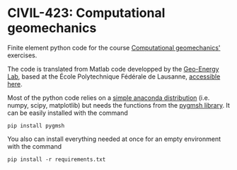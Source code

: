 # CIVIL-423: Computational geomechanics

Finite element python code for the course [Computational geomechanics'](https://edu.epfl.ch/coursebook/en/computational-geomechanics-CIVIL-423) exercises. 

The code is translated from Matlab code developped by the [Geo-Energy Lab](https://www.epfl.ch/labs/gel/fr/index-fr-html/), based at the École Polytechnique Fédérale de Lausanne, [accessible here](https://github.com/GeoEnergyLab-EPFL/Civil-423-2022/tree/week_9_tag).

Most of the python code relies on a [simple anaconda distribution](https://docs.anaconda.com/anaconda/install/index.html) (i.e. numpy, scipy, matplotlib) but needs the functions from the [pygmsh library](https://pygmsh.readthedocs.io/en/latest/index.html). It can be easily installed with the command

``pip install pygmsh``

You also can install everything needed at once for an empty environment with the command

``pip install -r requirements.txt``
